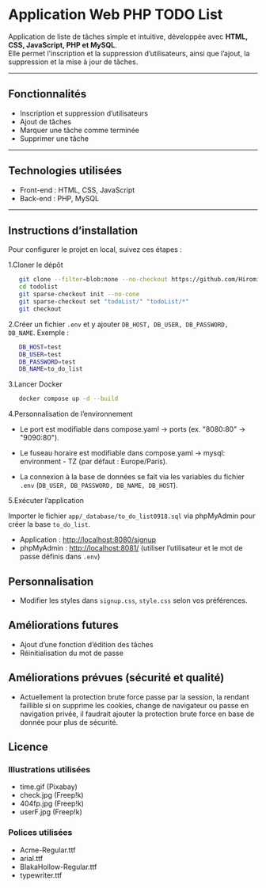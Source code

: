 # Application Web PHP TODO List

Application de liste de tâches simple et intuitive, développée avec **HTML, CSS, JavaScript, PHP et MySQL**.  
Elle permet l’inscription et la suppression d’utilisateurs, ainsi que l’ajout, la suppression et la mise à jour de tâches.

---

## Fonctionnalités

- Inscription et suppression d’utilisateurs  
- Ajout de tâches  
- Marquer une tâche comme terminée  
- Supprimer une tâche  

---

## Technologies utilisées

- Front-end : HTML, CSS, JavaScript  
- Back-end : PHP, MySQL  

---

## Instructions d’installation

Pour configurer le projet en local, suivez ces étapes :

1.Cloner le dépôt  

```bash
   git clone --filter=blob:none --no-checkout https://github.com/Hiromi-k57/DWWM2025.git todolist
   cd todolist
   git sparse-checkout init --no-cone
   git sparse-checkout set "todoList/" "todoList/*"
   git checkout
   ```

2.Créer un fichier `.env` et y ajouter `DB_HOST, DB_USER, DB_PASSWORD, DB_NAME`.
Exemple :

```bash
   DB_HOST=test
   DB_USER=test
   DB_PASSWORD=test
   DB_NAME=to_do_list
```

3.Lancer Docker

```bash
   docker compose up -d --build
   ```

4.Personnalisation de l’environnement

- Le port est modifiable dans compose.yaml → ports (ex. "8080:80" → "9090:80").

- Le fuseau horaire est modifiable dans compose.yaml → mysql: environment - TZ (par défaut : Europe/Paris).

- La connexion à la base de données se fait via les variables du fichier `.env` (`DB_USER, DB_PASSWORD, DB_NAME, DB_HOST`).
  
5.Exécuter l’application

Importer le fichier `app/_database/to_do_list0918.sql` via phpMyAdmin pour créer la base `to_do_list`.

- Application : [http://localhost:8080/signup](http://localhost:8080/signup)
- phpMyAdmin : [http://localhost:8081/](http://localhost:8081/)
  (utiliser l’utilisateur et le mot de passe définis dans `.env`)

## Personnalisation

- Modifier les styles dans `signup.css`, `style.css` selon vos préférences.

## Améliorations futures

- Ajout d’une fonction d’édition des tâches
- Réinitialisation du mot de passe
  
## Améliorations prévues (sécurité et qualité)

- Actuellement la protection brute force passe par la session, la rendant faillible si on supprime les cookies, change de navigateur ou passe en navigation privée, il faudrait ajouter la protection brute force en base de donnée pour plus de sécurité.
  
## Licence

### Illustrations utilisées

- time.gif (Pixabay)
- check.jpg (Freep!k)
- 404fp.jpg (Freep!k)
- userF.jpg (Freep!k)

### Polices utilisées

- Acme-Regular.ttf
- arial.ttf
- BlakaHollow-Regular.ttf
- typewriter.ttf
  